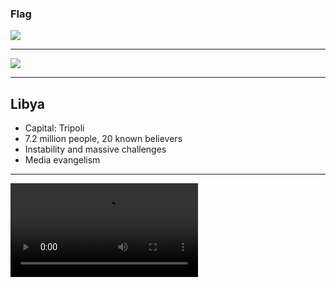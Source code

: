 ### Flag

![](https://upload.wikimedia.org/wikipedia/commons/0/05/Flag_of_Libya.svg)

---

![](https://upload.wikimedia.org/wikipedia/commons/a/a9/Libya_%28Libya_centered%3B_orthographic_projection%29.svg)

---

## Libya

-   Capital: Tripoli
-   7.2 million people, 20 known believers
-   Instability and massive challenges
-   Media evangelism

---

![](https://f000.backblazeb2.com/file/ccw-prayer/libya.mp4)
